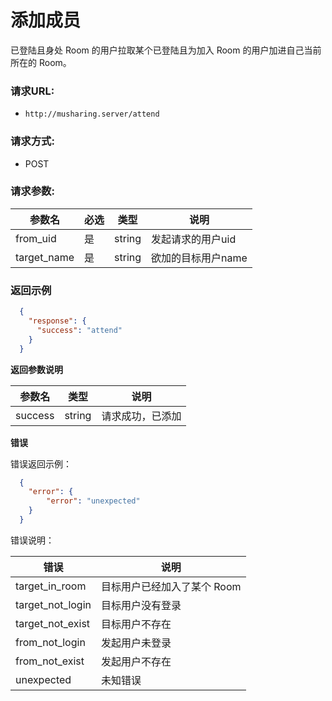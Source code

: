 # 添加成员

已登陆且身处 Room 的用户拉取某个已登陆且为加入 Room 的用户加进自己当前所在的 Room。

### 请求URL:

- `http://musharing.server/attend`
  
### 请求方式:

- POST

### 请求参数:

|参数名|必选|类型|说明|
|----|---|----- | --- |
| from_uid | 是  |string | 发起请求的用户uid |
| target_name | 是  |string | 欲加的目标用户name |

 ### 返回示例

```json
  {
    "response": {
      "success": "attend"
    }
  }
```

 **返回参数说明** 

|参数名|类型|说明|
|-----|-----|-----|
| success | string | 请求成功，已添加 |

 **错误** 

错误返回示例：

```json
  {
    "error": {
        "error": "unexpected"
    }
  }
```

错误说明：

| 错误 | 说明 |
| -- | -- |
| target_in_room | 目标用户已经加入了某个 Room |
| target_not_login | 目标用户没有登录 |
| target_not_exist | 目标用户不存在 |
| from_not_login | 发起用户未登录 |
| from_not_exist | 发起用户不存在 |
| unexpected | 未知错误 |

